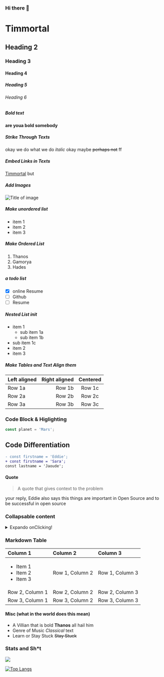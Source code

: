 ### Hi there 👋
# Timmortal
  ## Heading 2
  ### Heading 3
  #### Heading 4
  ##### Heading 5
  ###### Heading 6
  ##### Bold text
  **are youa bold somebody**
  
  ##### Strike Through Texts
  okay we do what we do *italic* okay maybe ~~perhaps not~~ ff
  
  ##### Embed Links in Texts
  [Timmortal](http://eddiejaoude.io) but
  
  ##### Add Images 
  ![Title of image](https://github.com/eddiejaoude.png)
  
  ##### Make unordered list
 - item 1
 - item 2
 - item 3
 
 ##### Make Ordered List
 1. Thanos
 2. Gamorya
 3. Hades

 ##### a todo list
 - [x] online Resume
 - [ ] Github
 - [ ] Resume
 
 ##### Nested List init
 - item 1
   - sub item 1a
   - sub item 1b
 - sub item 1c
 - item 2
 - item 3
 
 ##### Make Tables and Text Align them
 | Left aligned | Right aligned | Centered |
 | :--- | ---: | :---: |
 | Row 1a | Row 1b | Row 1c |
 | Row 2a | Row 2b | Row 2c |
 | Row 3a | Row 3b | Row 3c |
 
 ### Code Block & Higlighting
 ```js
const planet = 'Mars';
```

## Code Differentiation
```diff
- const firstname = 'Eddie';
+ const firstname = 'Sara';
const lastname = 'Jaoude';
```
#### Quote
 > A quote that gives context to the problem
        
your reply, Eddie also says this things are important in Open Source and to be successful in open source
 
### Collapsable content
<details>
<summary>Expando onClicking!</summary>

## the Universe in expansion

- item 1 
- item 2
</details>

### Markdown Table
<table role="table">
<thead>
<tr>
<th align="left">Column 1</th>
<th align="left">Column 2</th>
<th align="left">Column 3</th>
</tr>
</thead>
<tbody>
<tr>
<td align="left">
<ul>
<li>Item 1</li>
<li>Item 2</li>
<li>Item 3</li>
</ul>
</td>
<td align="left">Row 1, Column 2</td>
<td align="left">Row 1, Column 3</td>
</tr>
<tr>
<td align="left">Row 2, Column 1</td>
<td align="left">Row 2, Column 2</td>
<td align="left">Row 2, Column 3</td>
</tr>
<tr>
<td align="left">Row 3, Column 1</td>
<td align="left">Row 3, Column 2</td>
<td align="left">Row 3, Column 3</td>
</tr>
</tbody>
</table>
 
#### Misc (what in the world does this mean)
- A Villian that is bold **Thanos** all hail him
- Genre of Music *Classical* text
- Learn or Stay Stuck ~~Stay Stuck~~

### Stats and Sh*t

<img 
   src="https://github-readme-stats.vercel.app/api?username=timmotal&show_icons=true&theme=maroongold" 
/>
 
[![Top Langs](https://github-readme-stats.vercel.app/api/top-langs/?username=timmotal&layout=compact)](https://github.com/timmotal/github-readme-stats)
 
 
 
 
 
 
 
<!--
**Timmotal/Timmotal** is a ✨ _special_ ✨ repository because its `README.md` (this file) appears on your GitHub profile.

Here are some ideas to get you started:

- 🔭 I’m currently working on ...
- 🌱 I’m currently learning ...
- 👯 I’m looking to collaborate on ...
- 🤔 I’m looking for help with ...
- 💬 Ask me about ...
- 📫 How to reach me: ...
- 😄 Pronouns: ...
- ⚡ Fun fact: ...
# Timmortal
-->
